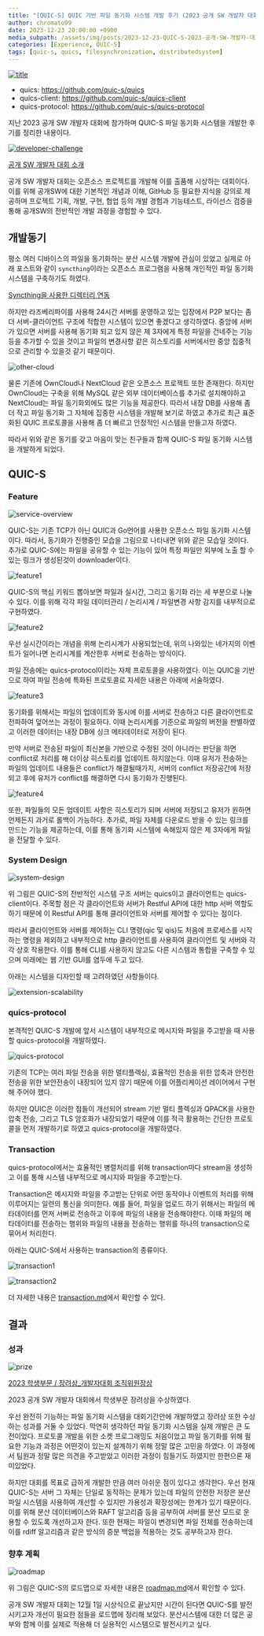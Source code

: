 ```yaml
---
title: "[QUIC-S] QUIC 기반 파일 동기화 시스템 개발 후기 (2023 공개 SW 개발자 대회)"
author: chromato99
date: 2023-12-23 20:00:00 +0900
media_subpath: /assets/img/posts/2023-12-23-QUIC-S-2023-공개-SW-개발자-대회-후기/
categories: [Experience, QUIC-S]
tags: [quic-s, quics, filesynchronization, distributedsystem]
---
```


[![title](/title.webp)](https://github.com/quic-s/quics)
- quics: <https://github.com/quic-s/quics>
- quics-client: <https://github.com/quic-s/quics-client>
- quics-protocol: <https://github.com/quic-s/quics-protocol>

지난 2023 공개 SW 개발자 대회에 참가하며 QUIC-S 파일 동기화 시스템을 개발한 후기를 정리한 내용이다.

[![developer-challenge](/img_developer_challenge4_2023.webp)](https://www.oss.kr/dev_competition)

[공개 SW 개발자 대회 소개](https://www.oss.kr/dev_competition)

공개 SW 개발자 대회는 오픈소스 프로젝트를 개발해 이를 출품해 시상하는 대회이다. 
이를 위해 공개SW에 대한 기본적인 개념과 이해, GitHub 등 필요한 지식을 강의로 제공하며 프로젝트 기획, 개발, 구현, 협업 등의 개발 경험과 기능테스트, 라이선스 검증을 통해 공개SW의 전반적인 개발 과정을 경험할 수 있다.

## 개발동기

평소 여러 디바이스의 파일을 동기화하는 분산 시스템 개발에 관심이 있었고 실제로 아래 포스트와 같이 `syncthing`이라는 오픈소스 프로그램을 사용해 개인적인 파일 동기화 시스템을 구축하기도 하였다.

[Syncthing을 사용한 디렉터리 연동](https://chromato99.com/posts/Syncthing%EC%9D%84-%EC%82%AC%EC%9A%A9%ED%95%9C-%EB%94%94%EB%A0%89%ED%84%B0%EB%A6%AC-%EC%97%B0%EB%8F%99/)

하지만 라즈베리파이를 사용해 24시간 서버를 운영하고 있는 입장에서 P2P 보다는 좀 더 서버-클라이언트 구조에 적합한 시스템이 있으면 좋겠다고 생각하였다. 중앙에 서버가 있으면 서버를 사용해 동기화 되고 있지 않은 제 3자에게 특정 파일을 건네주는 기능 등을 추가할 수 있을 것이고 파일의 변경사항 같은 히스토리를 서버에서만 중앙 집중적으로 관리할 수 있을것 같기 때문이다. 

![other-cloud](/other-cloud.webp)

물론 기존에 OwnCloud나 NextCloud 같은 오픈소스 프로젝트 또한 존재한다. 하지만 OwnCloud는 구축을 위해 MySQL 같은 외부 데이터베이스를 추가로 설치해야하고 NextCloud는 파일 동기화외에도 많은 기능을 제공한다. 따라서 내장 DB를 사용해 좀 더 작고 파일 동기화 그 자체에 집중한 시스템을 개발해 보기로 하였고 추가로 최근 표준화된 QUIC 프로토콜을 사용해 좀 더 빠르고 안정적인 시스템을 만들고자 하였다.

따라서 위와 같은 동기를 갖고 마음이 맞는 친구들과 함께 QUIC-S 파일 동기화 시스템을 개발하게 되었다.

## QUIC-S

### Feature

![service-overview](/service-overview.webp)

QUIC-S는 기존 TCP가 아닌 QUIC과 Go언어를 사용한 오픈소스 파일 동기화 시스템이다. 따라서, 동기화가 진행중인 모습을 그림으로 나타내면 위와 같은 모습일 것이다. 추가로 QUIC-S에는 파일을 공유할 수 있는 기능이 있어 특정 파일만 외부에 노출 할 수 있는 링크가 생성된것이 downloader이다.

![feature1](/feature1.webp)

QUIC-S의 핵심 키워드 뽑아보면 파일과 실시간, 그리고 동기화 라는 세 부분으로 나눌 수 있다.
이를 위해 각각 파일 데이터관리 / 논리시계 / 파일변경 사항 감지를 내부적으로 구현하였다.

![feature2](/feature2.webp)

우선 실시간이라는 개념을 위해 논리시계가 사용되었는데, 위의 나와있는 네가지의 이벤트가 일어나면 논리시계를 계산한후 서버로 전송하는 방식이다.

파일 전송에는 quics-protocol이라는 자체 프로토콜을 사용하였다. 이는 QUIC을 기반으로 하여 파일 전송에 특화된 프로토콜로 자세한 내용은 아래에 서술하였다.

![feature3](/feature3.webp)

동기화를 위해서는 파일의 업데이트와 동시에 이를 서버로 전송하고 다른 클라이언트로 전파하여 덮어쓰는 과정이 필요하다. 이때 논리시계를 기준으로 파일의 버전을 판별하였고 이러한 데이터는 내장 DB에 싱크 메타데이터로 저장이 된다.  

만약 서버로 전송된 파일이 최신본을 기반으로 수정된 것이 아니라는 판단을 하면 conflict로 처리를 해 더이상 히스토리를 업데이트 하지않는다. 이때 유저가 전송하는 파일의 업데이트 내용들은 conflict가 해결될때가지, 서버의 conflict 저장공간에 저장되고 후에 유저가 conflict를 해결하면 다시 동기화가 진행된다.

![feature4](/feature4.webp)

또한, 파일들의 모든 업데이트 사항은 히스토리가 되며 서버에 저장되고 유저가 원하면 언제든지 과거로 롤백이 가능하다. 
추가로, 파일 자체를 다운로드 받을 수 있는 링크를 만드는 기능을 제공하는데, 이를 통해 동기화 시스템에 속해있지 않은 제 3자에게 파일을 전달할 수 있다.

### System Design

![system-design](/system-design.webp)

위 그림은 QUIC-S의 전반적인 시스템 구조 서버는 quics이고 클라이언트는 quics-client이다.
주목할 점은 각 클라이언트와 서버가 Restful API에 대한 http 서버 역할도 하기 때문에 이 Restful API를 통해 클라이언트와 서버를 제어할 수 있다는 점이다.

따라서 클라이언트와 서버를 제어하는 CLI 명령(qic 및 qis)도 처음에 프로세스를 시작하는 명령을 제외하고 내부적으로 http 클라이언트를 사용하여 클라이언트 및 서버와 각각 상호 작용한다.
이를 통해 CLI를 사용하지 않고도 다른 시스템과 통합을 구축할 수 있으며 미래에는 웹 기반 GUI를 염두에 두고 있다.

아래는 시스템을 디자인할 때 고려하였던 사항들이다.

![extension-scalability](/extension-scalability.webp)

### quics-protocol

본격적인 QUIC-S 개발에 앞서 시스템이 내부적으로 메시지와 파일을 주고받을 때 사용할 quics-protocol을 개발하였다.

![quics-protocol](/quics-protocol.webp)

기존의 TCP는 여러 파일 전송을 위한 멀티플렉싱, 효율적인 전송을 위한 압축과 안전한 전송을 위한 보안전송이 내장되어 있지 않기 때문에 이를 어플리케이션 레이어에서 구현해 주어야 했다. 

하지만 QUIC은 이러한 점들이 개선되어 stream 기반 멀티 플렉싱과 QPACK을 사용한 압축 전송, 그리고 TLS 암호화가 내장되었기 때문에 이를 적극 활용하는 간단한 프로토콜을 먼저 개발하기로 하였고 quics-protocol을 개발하였다.

### Transaction

quics-protocol에서는 효율적인 병렬처리를 위해 transaction마다 stream을 생성하고 이를 통해 시스템 내부적으로 메시지와 파일을 주고받는다. 

Transaction은 메시지와 파일을 주고받는 단위로 어떤 동작이나 이벤트의 처리를 위해 이루어지는 일련의 통신을 의미한다. 
예를 들어, 파일을 업로드 하기 위해서는 파일의 메타데이터를 먼저 서버로 전송하고 이후에 파일의 내용을 전송해야한다. 이때 파일의 메타데이터를 전송하는 행위와 파일의 내용을 전송하는 행위를 하나의 transaction으로 묶어서 처리한다.

아래는 QUIC-S에서 사용하는 transaction의 종류이다.

![transaction1](/transaction1.webp)

![transaction2](/transaction2.webp)

더 자세한 내용은 [transaction.md](https://github.com/quic-s/quics/blob/main/docs/transaction.md)에서 확인할 수 있다.

## 결과

### 성과

![prize](/prize.webp)

[2023 학생부문 / 장려상_개발자대회 조직위원장상](https://www.oss.kr/dev_competition_activities/show/3c5db5c4-640b-40de-9674-876877c43d64?page=2)

2023 공개 SW 개발자 대회에서 학생부문 장려상을 수상하였다.

우선 완전히 기능하는 파일 동기화 시스템을 대회기간안에 개발하였고 장려상 또한 수상하는 성과를 거둘 수 있었다. 막연히 생각하던 파일 동기화 시스템을 실제 개발은 큰 도전이었다. 프로토콜 개발을 위한 소켓 프로그래밍도 처음이었고 파일 동기화를 위해 필요한 기능과 과정은 어떤것이 있는지 설계하기 위해 정말 많은 고민을 하였다. 이 과정에서 팀원과 정말 많은 의견을 주고받았고 이러한 과정이 힘들기도 하였지만 한편으론 재미있었다.

하지만 대회를 목표로 급하게 개발한 만큼 여러 아쉬운 점이 있다고 생각한다. 우선 현재 QUIC-S는 서버 그 자체는 단일로 동작하는 문제가 있는데 파일의 안전한 저장은 분산 파일 시스템을 사용하여 개선할 수 있지만 가용성과 확장성에는 한계가 있기 때문이다. 이를 위해 분산 데이터베이스와 RAFT 알고리즘 등을 공부하여 서버를 분산 모드로 운용할 수 있도록 개선하고자 한다. 또한 현재는 파일이 변경되면 파일 전체를 전송하는데 이를 rdiff 알고리즘과 같은 방식의 증분 백업을 적용하는 것도 공부하고자 한다.

### 향후 계획

![roadmap](/roadmap.webp)

위 그림은 QUIC-S의 로드맵으로 자세한 내용은 [roadmap.md](https://github.com/quic-s/quics/blob/main/ROADMAP.md)에서 확인할 수 있다.

공개 SW 개발자 대회는 12월 1일 시상식으로 끝났지만 시간이 된다면 QUIC-S를 발전시키고자 개선이 필요한 점들을 로드맵에 정리해 보았다. 분산시스템에 대한 더 많은 공부와 함께 이를 실제로 적용해 더 실용적인 시스템으로 발전시키고 싶다.
